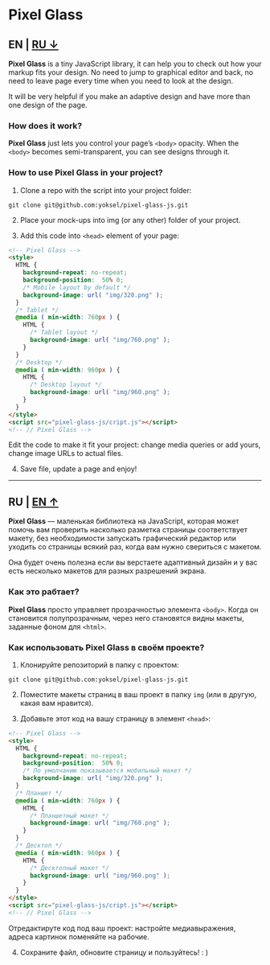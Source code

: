 # Pixel Glass

## EN | [RU &darr;](https://github.com/yoksel/pixel-glass-js/#user-content-ru--en-)

**Pixel Glass** is a tiny JavaScript library, it can help you to check out how your markup fits your design. No need to jump to graphical editor and back, no need to leave page every time when you need to look at the design.

It will be very helpful if you make an adaptive design and have more than one design of the page.

### How does it work?

**Pixel Glass** just lets you control your page’s `<body>` opacity. When the `<body>` becomes semi-transparent, you can see designs through it.

### How to use Pixel Glass in your project?

1. Clone a repo with the script into your project folder:

  ```git clone git@github.com:yoksel/pixel-glass-js.git```

2. Place your mock-ups into img (or any other) folder of your project.

3. Add this code into `<head>` element of your page:

  ```html
  <!-- Pixel Glass -->
  <style>
    HTML {
      background-repeat: no-repeat;
      background-position:  50% 0;
      /* Mobile layout by default */
      background-image: url( "img/320.png" );
    }
    /* Tablet */
    @media ( min-width: 760px ) {
      HTML {
        /* Tablet layout */
        background-image: url( "img/760.png" );
      }
    }
    /* Desktop */
    @media ( min-width: 960px ) {
      HTML {
        /* Desktop layout */
        background-image: url( "img/960.png" );
      }
    }
  </style>
  <script src="pixel-glass-js/cript.js"></script>
  <!-- // Pixel Glass -->
  ```

  Edit the code to make it fit your project: change media queries or add yours, change image URLs to actual files.

4. Save file, update a page and enjoy!

----

## RU | [EN &uarr;](https://github.com/yoksel/pixel-glass-js/#user-content-en--ru-)

**Pixel Glass** — маленькая библиотека на JavaScript, которая может помочь вам проверить насколько разметка страницы соответствует макету, без необходимости запускать графический редактор или уходить со страницы всякий раз, когда вам нужно свериться с макетом.

Она будет очень полезна если вы верстаете адаптивный дизайн и у вас есть несколько макетов для разных разрешений экрана.

### Как это рабтает?

**Pixel Glass** просто управляет прозрачностью элемента `<body>`. Когда он становится полупрозрачным, через него становятся видны макеты, заданные фоном для `<html>`.

### Как использовать Pixel Glass в своём проекте?

1. Клонируйте репозиторий в папку с проектом:

  ```git clone git@github.com:yoksel/pixel-glass-js.git```

2. Поместите макеты страниц в ваш проект в папку `img` (или в другую, какая вам нравится).

3. Добавьте этот код на вашу страницу в элемент `<head>`:

  ```html
  <!-- Pixel Glass -->
  <style>
    HTML {
      background-repeat: no-repeat;
      background-position:  50% 0;
      /* По умолчанию показывается мобильный макет */
      background-image: url( "img/320.png" );
    }
    /* Планшет */
    @media ( min-width: 760px ) {
      HTML {
        /* Планшетный макет */
        background-image: url( "img/760.png" );
      }
    }
    /* Десктоп */
    @media ( min-width: 960px ) {
      HTML {
        /* Десктопный макет */
        background-image: url( "img/960.png" );
      }
    }
  </style>
  <script src="pixel-glass-js/cript.js"></script>
  <!-- // Pixel Glass -->
  ```
  
  Отредактируте код под ваш проект: настройте медиавыражения, адреса картинок поменяйте на рабочие.

4. Сохраните файл, обновите страницу и пользуйтесь! : )
